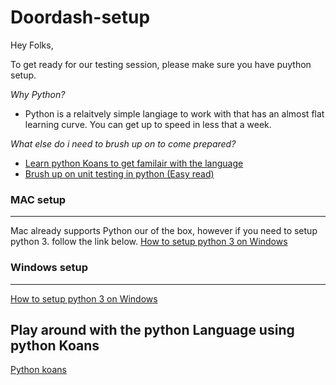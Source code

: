 # Doordash-setup

Hey Folks, 

To get ready for our testing session, please make sure you have puython setup. 

*Why Python?* 
* Python is a relaitvely simple langiage to work with that has an almost flat learning curve. You can get up to speed in less that a week. 

*What else do i need to brush up on to come prepared?*
* [Learn python Koans to get familair with the language](https://github.com/gregmalcolm/python_koans)
* [Brush up on unit testing in python (Easy read)](https://docs.python.org/3/library/unittest.html)

### MAC setup 
---
Mac already supports Python our of the box, however if you need to setup python 3. follow the link below. 
[How to setup python 3 on Windows](https://realpython.com/installing-python/#how-to-install-python-on-macos)


### Windows setup 
---
[How to setup python 3 on Windows](https://realpython.com/installing-python/)


Play around with the python Language using python Koans
---
[Python koans](https://github.com/gregmalcolm/python_koans)
